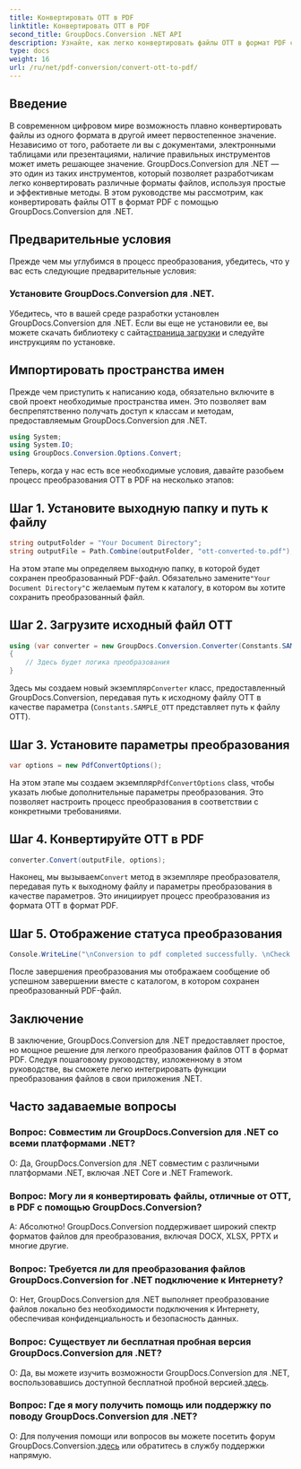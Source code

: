 ```yaml
---
title: Конвертировать OTT в PDF
linktitle: Конвертировать OTT в PDF
second_title: GroupDocs.Conversion .NET API
description: Узнайте, как легко конвертировать файлы OTT в формат PDF с помощью GroupDocs.Conversion для .NET. Легко интегрируйте преобразование файлов в свои приложения .NET.
type: docs
weight: 16
url: /ru/net/pdf-conversion/convert-ott-to-pdf/
---
```

## Введение

В современном цифровом мире возможность плавно конвертировать файлы из одного формата в другой имеет первостепенное значение. Независимо от того, работаете ли вы с документами, электронными таблицами или презентациями, наличие правильных инструментов может иметь решающее значение. GroupDocs.Conversion для .NET — это один из таких инструментов, который позволяет разработчикам легко конвертировать различные форматы файлов, используя простые и эффективные методы. В этом руководстве мы рассмотрим, как конвертировать файлы OTT в формат PDF с помощью GroupDocs.Conversion для .NET.

## Предварительные условия

Прежде чем мы углубимся в процесс преобразования, убедитесь, что у вас есть следующие предварительные условия:

### Установите GroupDocs.Conversion для .NET.

 Убедитесь, что в вашей среде разработки установлен GroupDocs.Conversion для .NET. Если вы еще не установили ее, вы можете скачать библиотеку с сайта[страница загрузки](https://releases.groupdocs.com/conversion/net/) и следуйте инструкциям по установке.

## Импортировать пространства имен

Прежде чем приступить к написанию кода, обязательно включите в свой проект необходимые пространства имен. Это позволяет вам беспрепятственно получать доступ к классам и методам, предоставляемым GroupDocs.Conversion для .NET.

```csharp
using System;
using System.IO;
using GroupDocs.Conversion.Options.Convert;
```


Теперь, когда у нас есть все необходимые условия, давайте разобьем процесс преобразования OTT в PDF на несколько этапов:

## Шаг 1. Установите выходную папку и путь к файлу

```csharp
string outputFolder = "Your Document Directory";
string outputFile = Path.Combine(outputFolder, "ott-converted-to.pdf");
```

 На этом этапе мы определяем выходную папку, в которой будет сохранен преобразованный PDF-файл. Обязательно замените`"Your Document Directory"`с желаемым путем к каталогу, в котором вы хотите сохранить преобразованный файл.

## Шаг 2. Загрузите исходный файл OTT

```csharp
using (var converter = new GroupDocs.Conversion.Converter(Constants.SAMPLE_OTT))
{
    // Здесь будет логика преобразования
}
```

 Здесь мы создаем новый экземпляр`Converter` класс, предоставленный GroupDocs.Conversion, передавая путь к исходному файлу OTT в качестве параметра (`Constants.SAMPLE_OTT` представляет путь к файлу OTT).

## Шаг 3. Установите параметры преобразования

```csharp
var options = new PdfConvertOptions();
```

 На этом этапе мы создаем экземпляр`PdfConvertOptions` class, чтобы указать любые дополнительные параметры преобразования. Это позволяет настроить процесс преобразования в соответствии с конкретными требованиями.

## Шаг 4. Конвертируйте OTT в PDF

```csharp
converter.Convert(outputFile, options);
```

 Наконец, мы вызываем`Convert` метод в экземпляре преобразователя, передавая путь к выходному файлу и параметры преобразования в качестве параметров. Это инициирует процесс преобразования из формата OTT в формат PDF.

## Шаг 5. Отображение статуса преобразования

```csharp
Console.WriteLine("\nConversion to pdf completed successfully. \nCheck output in {0}", outputFolder);
```

После завершения преобразования мы отображаем сообщение об успешном завершении вместе с каталогом, в котором сохранен преобразованный PDF-файл.

## Заключение

В заключение, GroupDocs.Conversion для .NET предоставляет простое, но мощное решение для легкого преобразования файлов OTT в формат PDF. Следуя пошаговому руководству, изложенному в этом руководстве, вы сможете легко интегрировать функции преобразования файлов в свои приложения .NET.

## Часто задаваемые вопросы

### Вопрос: Совместим ли GroupDocs.Conversion для .NET со всеми платформами .NET?

О: Да, GroupDocs.Conversion для .NET совместим с различными платформами .NET, включая .NET Core и .NET Framework.

### Вопрос: Могу ли я конвертировать файлы, отличные от OTT, в PDF с помощью GroupDocs.Conversion?

А: Абсолютно! GroupDocs.Conversion поддерживает широкий спектр форматов файлов для преобразования, включая DOCX, XLSX, PPTX и многие другие.

### Вопрос: Требуется ли для преобразования файлов GroupDocs.Conversion for .NET подключение к Интернету?

О: Нет, GroupDocs.Conversion для .NET выполняет преобразование файлов локально без необходимости подключения к Интернету, обеспечивая конфиденциальность и безопасность данных.

### Вопрос: Существует ли бесплатная пробная версия GroupDocs.Conversion для .NET?

О: Да, вы можете изучить возможности GroupDocs.Conversion для .NET, воспользовавшись доступной бесплатной пробной версией.[здесь](https://releases.groupdocs.com/).

### Вопрос: Где я могу получить помощь или поддержку по поводу GroupDocs.Conversion для .NET?

 О: Для получения помощи или вопросов вы можете посетить форум GroupDocs.Conversion.[здесь](https://forum.groupdocs.com/c/conversion/11) или обратитесь в службу поддержки напрямую.